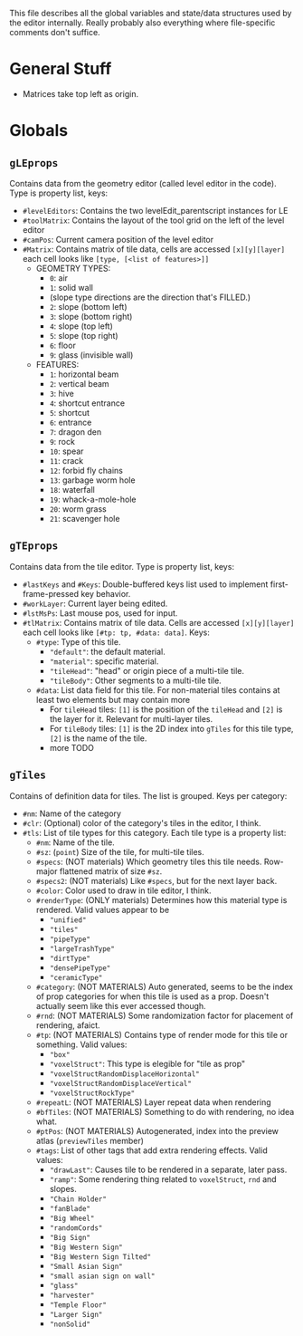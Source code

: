 This file describes all the global variables and state/data structures used by the editor internally. Really probably also everything where file-specific comments don't suffice.

# General Stuff
* Matrices take top left as origin.

# Globals

## `gLEprops`

Contains data from the geometry editor (called level editor in the code).
Type is property list, keys:
- `#levelEditors`: Contains the two levelEdit_parentscript instances for LE
- `#toolMatrix`: Contains the layout of the tool grid on the left of the level editor
- `#camPos`: Current camera position of the level editor
- `#Matrix`: Contains matrix of tile data, cells are accessed `[x][y][layer]` each cell looks like `[type, [<list of features>]]`
  * GEOMETRY TYPES:
     * `0`: air
     * `1`: solid wall
     * (slope type directions are the direction that's FILLED.)
     * `2`: slope (bottom left)
     * `3`: slope (bottom right)
     * `4`: slope (top left)
     * `5`: slope (top right)
     * `6`: floor
     * `9`: glass (invisible wall)
  * FEATURES:
    * `1`: horizontal beam
    * `2`: vertical beam
    * `3`: hive
    * `4`: shortcut entrance
    * `5`: shortcut
    * `6`: entrance
    * `7`: dragon den
    * `9`: rock
    * `10`: spear
    * `11`: crack
    * `12`: forbid fly chains
    * `13`: garbage worm hole
    * `18`: waterfall
    * `19`: whack-a-mole-hole
    * `20`: worm grass
    * `21`: scavenger hole

## `gTEprops`

Contains data from the tile editor.
Type is property list, keys:
- `#lastKeys` and `#Keys`: Double-buffered keys list used to implement first-frame-pressed key behavior.
- `#workLayer`: Current layer being edited.
- `#lstMsPs`: Last mouse pos, used for input.
- `#tlMatrix`: Contains matrix of tile data. Cells are accessed `[x][y][layer]` each cell looks like `[#tp: tp, #data: data]`. Keys:
  - `#type`: Type of this tile.
    - `"default"`: the default material.
    - `"material"`: specific material.
    - `"tileHead"`: "head" or origin piece of a multi-tile tile.
    - `"tileBody"`: Other segments to a multi-tile tile.
  - `#data`: List data field for this tile. For non-material tiles contains at least two elements but may contain more
    - For `tileHead` tiles: `[1]` is the position of the `tileHead` and `[2]` is the layer for it. Relevant for multi-layer tiles.
    - For `tileBody` tiles: `[1]` is the 2D index into `gTiles` for this tile type, `[2]` is the name of the tile.
    - more TODO

## `gTiles`

Contains of definition data for tiles. The list is grouped.
Keys per category:
- `#nm`: Name of the category
- `#clr`: (Optional) color of the category's tiles in the editor, I think.
- `#tls`: List of tile types for this category. Each tile type is a property list:
  - `#nm`: Name of the tile.
  - `#sz`: (`point`) Size of the tile, for multi-tile tiles.
  - `#specs`: (NOT materials) Which geometry tiles this tile needs. Row-major flattened matrix of size `#sz`. 
  - `#specs2`: (NOT materials) Like `#specs`, but for the next layer back.
  - `#color`: Color used to draw in tile editor, I think.
  - `#renderType`: (ONLY materials) Determines how this material type is rendered. Valid values appear to be 
    - `"unified"`
    - `"tiles"`
    - `"pipeType"`
    - `"largeTrashType"`
    - `"dirtType"`
    - `"densePipeType"`
    - `"ceramicType"`
  - `#category`: (NOT MATERIALS) Auto generated, seems to be the index of prop categories for when this tile is used as a prop. Doesn't actually seem like this ever accessed though.
  - `#rnd`: (NOT MATERIALS) Some randomization factor for placement of rendering, afaict.
  - `#tp`: (NOT MATERIALS) Contains type of render mode for this tile or something. Valid values:
    - `"box"`
    - `"voxelStruct"`: This type is elegible for "tile as prop"
    - `"voxelStructRandomDisplaceHorizontal"`
    - `"voxelStructRandomDisplaceVertical"`
    - `"voxelStructRockType"`
  - `#repeatL`: (NOT MATERIALS) Layer repeat data when rendering
  - `#bfTiles`: (NOT MATERIALS) Something to do with rendering, no idea what.
  - `#ptPos`: (NOT MATERIALS) Autogenerated, index into the preview atlas (`previewTiles` member)
  - `#tags`: List of other tags that add extra rendering effects. Valid values:
    - `"drawLast"`: Causes tile to be rendered in a separate, later pass.
    - `"ramp"`: Some rendering thing related to `voxelStruct`, `rnd` and slopes.
    - `"Chain Holder"`
    - `"fanBlade"`
    - `"Big Wheel"`
    - `"randomCords"`
    - `"Big Sign"`
    - `"Big Western Sign"`
    - `"Big Western Sign Tilted"`
    - `"Small Asian Sign"`
    - `"small asian sign on wall"`
    - `"glass"`
    - `"harvester"`
    - `"Temple Floor"`
    - `"Larger Sign"`
    - `"nonSolid"`